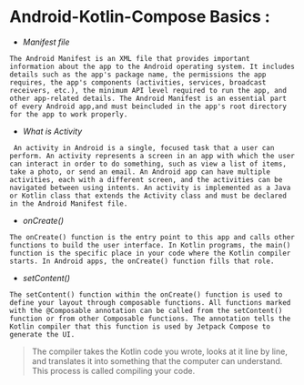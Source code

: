 # Android-Kotlin-Compose Basics :
* *Manifest file*

``
The Android Manifest is an XML file that provides important information
about the app to the Android operating system. It includes details such
as the app's package name, the permissions the app requires, the app's
components (activities, services, broadcast receivers, etc.), the minimum
API level required to run the app, and other app-related details. The Android
Manifest is an essential part of every Android app,and must beincluded in the
app's root directory for the app to work properly.
``
* *What is Activity*

``
An activity in Android is a single, focused task that a user can perform.
An activity represents a screen in an app with which the user can interact
in order to do something, such as view a list of items, take a photo, or
send an email. An Android app can have multiple activities, each with a
different screen, and the activities can be navigated between using intents.
An activity is implemented as a Java or Kotlin class that extends the Activity class
and must be declared in the Android Manifest file.``

* *onCreate()*

``
The onCreate() function is the entry point to this app and calls other functions to
build the user interface. In Kotlin programs, the main() function is the specific place
in your code where the Kotlin compiler starts. In Android apps, the onCreate() function
fills that role. ``

* *setContent()*

``
The setContent() function within the onCreate() function is used to define your layout
through composable functions. All functions marked with the @Composable annotation can
be called from the setContent() function or from other Composable functions. The annotation
tells the Kotlin compiler that this function is used by Jetpack Compose to generate the UI.
``
> The compiler takes the Kotlin code you wrote, looks at it line by line, and translates
it into something that the computer can understand. This process is called compiling your code. </mark>
